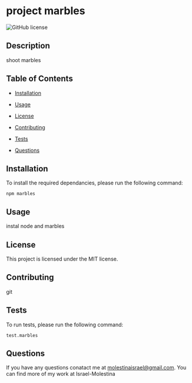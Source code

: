 
# project marbles

![GitHub license](https://.svg)

## Description

shoot marbles

## Table of Contents

* [Installation](#Installation)

* [Usage](#Usage)

* [License](#License)

* [Contributing](#Contributing)

* [Tests](#Tests)

* [Questions](#Questions)

## Installation

To install the required dependancies, please run the following command:

```
npm marbles 
```

## Usage

instal node and marbles

## License

This project is licensed under the MIT license.

## Contributing

git

## Tests

To run tests, please run the following command:

```
test.marbles
```

## Questions

If you have any questions conatact me at molestinaisrael@gmail.com. You can find more of my work at Israel-Molestina
